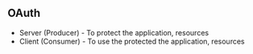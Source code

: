 ## OAuth
 - Server (Producer) - To protect the application, resources
 - Client (Consumer) - To use the protected the application, resources